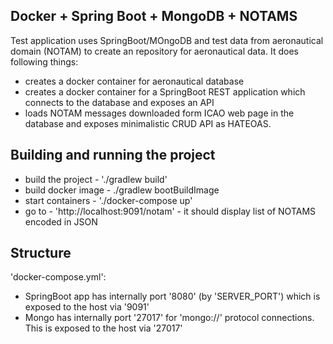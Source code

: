 Docker + Spring Boot + MongoDB + NOTAMS
-

Test application uses SpringBoot/MOngoDB and test data from aeronautical domain (NOTAM) to create an repository for aeronautical data. It does following things:
- creates a docker container for aeronautical database
- creates a docker container for a SpringBoot REST application which connects to the database and exposes an API
- loads NOTAM messages downloaded form ICAO web page in the database and exposes minimalistic CRUD API as HATEOAS.

Building and running the project
-

- build the project  - './gradlew build'
- build docker image - ./gradlew bootBuildImage
- start containers   - './docker-compose up'
- go to - 'http://localhost:9091/notam' - it should display list of NOTAMS encoded in JSON

Structure
-

'docker-compose.yml':
- SpringBoot app has internally port '8080' (by 'SERVER_PORT') which is exposed to the host via '9091'
- Mongo has internally port '27017' for 'mongo://' protocol connections. This is exposed to the host via '27017'
